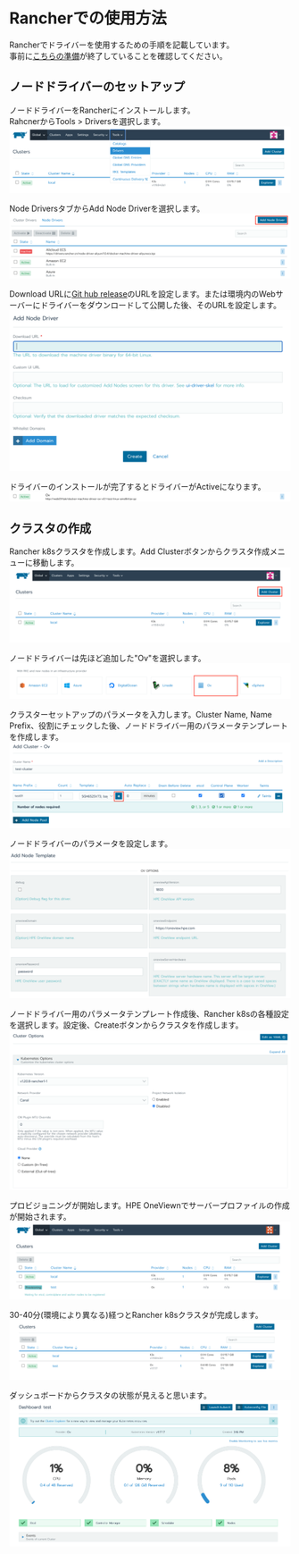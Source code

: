 # Rancherでの使用方法
Rancherでドライバーを使用するための手順を記載しています。  
事前に[こちらの準備](../setup.md)が終了していることを確認してください。

## ノードドライバーのセットアップ
ノードドライバーをRancherにインストールします。  
RahcnerからTools > Driversを選択します。
![](add_node_driver01.png "")

Node DriversタブからAdd Node Driverを選択します。
![](add_node_driver02.png "")

Download URLに[Git hub release](https://github.com/HPE-Japan-Presales/docker-machine-ov/releases)のURLを設定します。または環境内のWebサーバーにドライバーをダウンロードして公開した後、そのURLを設定します。
![](add_node_driver03.png "")

ドライバーのインストールが完了するとドライバーがActiveになります。
![](add_node_driver04.png "")

## クラスタの作成
Rancher k8sクラスタを作成します。Add Clusterボタンからクラスタ作成メニューに移動します。
![](add_cluster.png "")

ノードドライバーは先ほど追加した"Ov"を選択します。
![](node_driver_menu.png "")

クラスターセットアップのパラメータを入力します。Cluster Name, Name Prefix、役割にチェックした後、ノードドライバー用のパラメータテンプレートを作成します。
![](cluster_setup01.png "")

ノードドライバーのパラメータを設定します。
![](node_driver_params.png "")

ノードドライバー用のパラメータテンプレート作成後、Rancher k8sの各種設定を選択します。設定後、Createボタンからクラスタを作成します。
![](cluster_setup02.png "")

プロビジョニングが開始します。HPE OneViewnでサーバープロファイルの作成が開始されます。
![](provisioning.png "")

30-40分(環境により異なる)経つとRancher k8sクラスタが完成します。
![](clusters.png "")

ダッシュボードからクラスタの状態が見えると思います。
![](dashboard.png "")